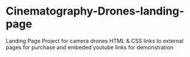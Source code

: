 # Cinematography-Drones-landing-page
Landing Page Project for camera drones
HTML & CSS links to external pages for purchase and embeded youtube links for demonstration  
